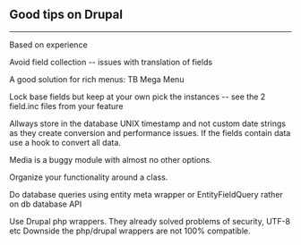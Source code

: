 ## Good tips on Drupal
----------------------------------
Based on experience

Avoid field collection -- issues with translation of fields

A good solution for rich menus: TB Mega Menu

Lock base fields but keep at your own pick the instances -- see the 2 field.inc files from your feature

Allways store in the database UNIX timestamp and not custom date strings as they create conversion and performance issues. If the fields contain data use a hook to convert all data.

Media is a buggy module with almost no other options.

Organize your functionality around a class.

Do database queries using entity meta wrapper or EntityFieldQuery rather on db database API

Use Drupal php wrappers. They already solved problems of security, UTF-8 etc
Downside the php/drupal wrappers are not 100% compatible.




